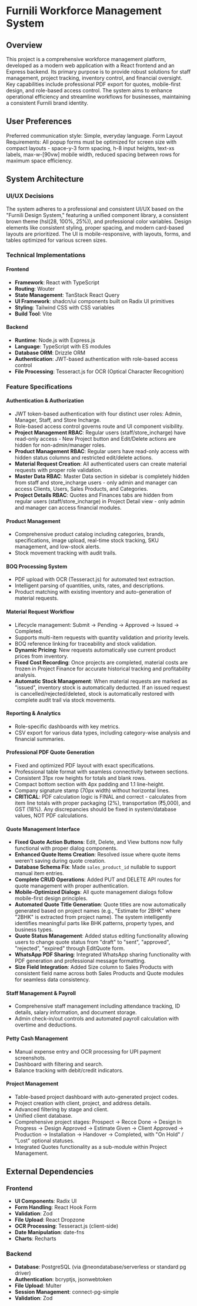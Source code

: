 # Furnili Workforce Management System

## Overview
This project is a comprehensive workforce management platform, developed as a modern web application with a React frontend and an Express backend. Its primary purpose is to provide robust solutions for staff management, project tracking, inventory control, and financial oversight. Key capabilities include professional PDF export for quotes, mobile-first design, and role-based access control. The system aims to enhance operational efficiency and streamline workflows for businesses, maintaining a consistent Furnili brand identity.

## User Preferences
Preferred communication style: Simple, everyday language.
Form Layout Requirements: All popup forms must be optimized for screen size with compact layouts - space-y-3 form spacing, h-8 input heights, text-xs labels, max-w-[90vw] mobile width, reduced spacing between rows for maximum space efficiency.

## System Architecture

### UI/UX Decisions
The system adheres to a professional and consistent UI/UX based on the "Furnili Design System," featuring a unified component library, a consistent brown theme (hsl(28, 100%, 25%)), and professional color variables. Design elements like consistent styling, proper spacing, and modern card-based layouts are prioritized. The UI is mobile-responsive, with layouts, forms, and tables optimized for various screen sizes.

### Technical Implementations

#### Frontend
- **Framework**: React with TypeScript
- **Routing**: Wouter
- **State Management**: TanStack React Query
- **UI Framework**: shadcn/ui components built on Radix UI primitives
- **Styling**: Tailwind CSS with CSS variables
- **Build Tool**: Vite

#### Backend
- **Runtime**: Node.js with Express.js
- **Language**: TypeScript with ES modules
- **Database ORM**: Drizzle ORM
- **Authentication**: JWT-based authentication with role-based access control
- **File Processing**: Tesseract.js for OCR (Optical Character Recognition)

### Feature Specifications

#### Authentication & Authorization
- JWT token-based authentication with four distinct user roles: Admin, Manager, Staff, and Store Incharge.
- Role-based access control governs route and UI component visibility.
- **Project Management RBAC**: Regular users (staff/store_incharge) have read-only access - New Project button and Edit/Delete actions are hidden for non-admin/manager roles.
- **Product Management RBAC**: Regular users have read-only access with hidden status columns and restricted edit/delete actions.
- **Material Request Creation**: All authenticated users can create material requests with proper role validation.
- **Master Data RBAC**: Master Data section in sidebar is completely hidden from staff and store_incharge users - only admin and manager can access Clients, Users, Sales Products, and Categories.
- **Project Details RBAC**: Quotes and Finances tabs are hidden from regular users (staff/store_incharge) in Project Detail view - only admin and manager can access financial modules.

#### Product Management
- Comprehensive product catalog including categories, brands, specifications, image upload, real-time stock tracking, SKU management, and low-stock alerts.
- Stock movement tracking with audit trails.

#### BOQ Processing System
- PDF upload with OCR (Tesseract.js) for automated text extraction.
- Intelligent parsing of quantities, units, rates, and descriptions.
- Product matching with existing inventory and auto-generation of material requests.

#### Material Request Workflow
- Lifecycle management: Submit → Pending → Approved → Issued → Completed.
- Supports multi-item requests with quantity validation and priority levels.
- BOQ reference linking for traceability and stock validation.
- **Dynamic Pricing**: New requests automatically use current product prices from inventory.
- **Fixed Cost Recording**: Once projects are completed, material costs are frozen in Project Finance for accurate historical tracking and profitability analysis.
- **Automatic Stock Management**: When material requests are marked as "issued", inventory stock is automatically deducted. If an issued request is cancelled/rejected/deleted, stock is automatically restored with complete audit trail via stock movements.

#### Reporting & Analytics
- Role-specific dashboards with key metrics.
- CSV export for various data types, including category-wise analysis and financial summaries.

#### Professional PDF Quote Generation
- Fixed and optimized PDF layout with exact specifications.
- Professional table format with seamless connectivity between sections.
- Consistent 31px row heights for totals and blank rows.
- Compact bottom section with 4px padding and 1.1 line-height.
- Company signature stamp (70px width) without horizontal lines.
- **CRITICAL**: PDF calculation logic is FINAL and correct - calculates from item line totals with proper packaging (2%), transportation (₹5,000), and GST (18%). Any discrepancies should be fixed in system/database values, NOT PDF calculations.

#### Quote Management Interface
- **Fixed Quote Action Buttons**: Edit, Delete, and View buttons now fully functional with proper dialog components.
- **Enhanced Quote Items Creation**: Resolved issue where quote items weren't saving during quote creation.
- **Database Schema Fix**: Made `sales_product_id` nullable to support manual item entries.
- **Complete CRUD Operations**: Added PUT and DELETE API routes for quote management with proper authentication.
- **Mobile-Optimized Dialogs**: All quote management dialogs follow mobile-first design principles.
- **Automated Quote Title Generation**: Quote titles are now automatically generated based on project names (e.g., "Estimate for 2BHK" where "2BHK" is extracted from project name). The system intelligently identifies meaningful parts like BHK patterns, property types, and business types.
- **Quote Status Management**: Added status editing functionality allowing users to change quote status from "draft" to "sent", "approved", "rejected", "expired" through EditQuote form.
- **WhatsApp PDF Sharing**: Integrated WhatsApp sharing functionality with PDF generation and professional message formatting.
- **Size Field Integration**: Added Size column to Sales Products with consistent field name across both Sales Products and Quote modules for seamless data consistency.

#### Staff Management & Payroll
- Comprehensive staff management including attendance tracking, ID details, salary information, and document storage.
- Admin check-in/out controls and automated payroll calculation with overtime and deductions.

#### Petty Cash Management
- Manual expense entry and OCR processing for UPI payment screenshots.
- Dashboard with filtering and search.
- Balance tracking with debit/credit indicators.

#### Project Management
- Table-based project dashboard with auto-generated project codes.
- Project creation with client, project, and address details.
- Advanced filtering by stage and client.
- Unified client database.
- Comprehensive project stages: Prospect → Recce Done → Design In Progress → Design Approved → Estimate Given → Client Approved → Production → Installation → Handover → Completed, with "On Hold" / "Lost" optional statuses.
- Integrated Quotes functionality as a sub-module within Project Management.

## External Dependencies

### Frontend
- **UI Components**: Radix UI
- **Form Handling**: React Hook Form
- **Validation**: Zod
- **File Upload**: React Dropzone
- **OCR Processing**: Tesseract.js (client-side)
- **Date Manipulation**: date-fns
- **Charts**: Recharts

### Backend
- **Database**: PostgreSQL (via @neondatabase/serverless or standard pg driver)
- **Authentication**: bcryptjs, jsonwebtoken
- **File Upload**: Multer
- **Session Management**: connect-pg-simple
- **Validation**: Zod